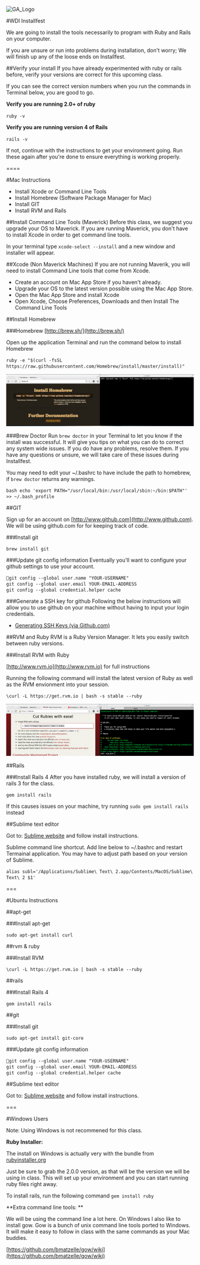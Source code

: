 ![GA_Logo](https://raw.github.com/generalassembly/ga-ruby-on-rails-for-devs/master/images/ga.png)

#WDI Installfest 


We are going to install the tools necessarily to program with Ruby and Rails on your computer.

If you are unsure or run into problems during installation, don't worry; We will finish up any of the loose ends on Installfest.
	

##Verify your install
If you have already experimented with ruby or rails before, verify your versions are correct for this upcoming class.

If you can see the correct version numbers when you run the commands in Terminal below, you are good to go.

**Verify you are running 2.0+ of ruby**

`ruby -v`

**Verify you are running version 4 of Rails**

`rails -v`

If not, continue with the instructions to get your environment going. Run these again after you're done to ensure everything is working properly.

====


#Mac Instructions
* Install Xcode or Command Line Tools
* Install Homebrew (Software Package Manager for Mac)
* Install GIT
* Install RVM and Rails
	

##Install Command Line Tools (Maverick)
Before this class, we suggest you upgrade your OS to Maverick. If you are running Maverick, you don't have to install Xcode in order to get command line tools.

In your terminal type `xcode-select --install` and a new window and installer will appear. 


##Xcode (Non Maverick Machines)
If you are not running Maverik, you will need to install Command Line tools that come from Xcode.


*	Create an account on Mac App Store if you haven't already.
*	Upgrade your OS to the latest version possible using the Mac App Store.
*	Open the Mac App Store and install Xcode
*	Open Xcode, Choose Preferences, Downloads and then Install The Command Line Tools




##Install Homebrew

###Homebrew
[http://brew.sh/](http://brew.sh/)

Open up the application Terminal and run the command below to install Homebrew

```
ruby -e "$(curl -fsSL https://raw.githubusercontent.com/Homebrew/install/master/install)"
```

![image](./install_brew.png)

###Brew Doctor
Run `brew doctor` in your Terminal to let you know if the install was successful. It will give you tips on what you can do to correct any system wide issues. If you do have any problems, resolve them. If you have any questions or unsure, we will take care of these issues during Installfest.


You may need to edit your ~/.bashrc to have include the path to homebrew, if `brew doctor` returns any warnings.

```
bash echo 'export PATH="/usr/local/bin:/usr/local/sbin:~/bin:$PATH"' >> ~/.bash_profile
```


##GIT

Sign up for an account on [http://www.github.com](http://www.github.com). We will be using github.com for for keeping track of code.


###Install git
```
brew install git
```


###Update git config information
Eventually you'll want to configure your github settings to use your account.

```
git config --global user.name "YOUR-USERNAME"
git config --global user.email YOUR-EMAIL-ADDRESS
git config --global credential.helper cache
```

###Generate a SSH key for github
Following the below instructions will allow you to use github on your machine without having to input your login credentials.

* [Generating SSH Keys (via Github.com)](https://help.github.com/articles/generating-ssh-keys)


##RVM and Ruby
RVM is a Ruby Version Manager. It lets you easily switch between ruby versions.

###Install RVM with Ruby

[http://www.rvm.io](http://www.rvm.io) for full instructions


Running the following command will install the latest version of Ruby as well as the RVM envionment into your session.

```
\curl -L https://get.rvm.io | bash -s stable --ruby
```

![image](./install_rvm.png)


##Rails

###Install Rails 4
After you have installed ruby, we will install a version of rails 3 for the class.

```
gem install rails
```
If this causes issues on your machine, try running `sudo gem install rails` instead


##Sublime text editor

Got to: [Sublime website](http://www.sublimetext.com/) and follow install instructions.

Sublime command line shortcut. Add line below to ~/.bashrc and restart Termainal application. You may have to adjust path based on your version of Sublime.

	alias subl='/Applications/Sublime\ Text\ 2.app/Contents/MacOS/Sublime\ Text\ 2 $1'


===

#Ubuntu Instructions 



##apt-get

###Install apt-get
```
sudo apt-get install curl
```

##rvm & ruby

###Install RVM
```
\curl -L https://get.rvm.io | bash -s stable --ruby
```


##rails

###Install Rails 4
```
gem install rails
```


##git

###Install git
```
sudo apt-get install git-core
```

###Update git config information

```
git config --global user.name "YOUR-USERNAME"
git config --global user.email YOUR-EMAIL-ADDRESS
git config --global credential.helper cache
```

##Sublime text editor

Got to: [Sublime website](http://www.sublimetext.com/) and follow install instructions.

===

#Windows Users

Note: Using Windows is not recommened for this class.

**Ruby Installer:**

The install on Windows is actually very with the bundle from [rubyinstaller.org](http://www.rubyinstaller.org)

Just be sure to grab the 2.0.0 version, as that will be the version we will be using in class. This will set up your environment and you can start running ruby files right away. 

To install rails, run the following command `gem install ruby`


**Extra command line tools: **

We will be using the command line a lot here. On Windows I also like to install gow. Gow is a bunch of unix command line tools ported to Windows. It will make it easy to follow in class with the same commands as your Mac buddies. 

[https://github.com/bmatzelle/gow/wiki](https://github.com/bmatzelle/gow/wiki)
